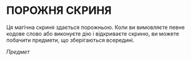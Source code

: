 ﻿# ПОРОЖНЯ СКРИНЯ

Ця магічна скриня здається порожньою. Коли ви вимовляєте певне кодове слово або виконуєте дію і відкриваєте скриню, ви можете побачити предмети, що зберігаються всередині.

*Предмет*